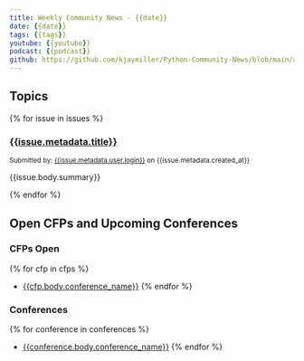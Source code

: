 ```yaml
---
title: Weekly Community News - {{date}}
date: {{date}}
tags: {{tags}}
youtube: {{youtube}}
podcast: {{podcast}}
github: https://github.com/kjaymiller/Python-Community-News/blob/main/app/content/{{date}}.md
---
```


## Topics
{% for issue in issues %}
### [{{issue.metadata.title}}]({{issue.metadata.user.url}})

<small>Submitted by: [{{issue.metadata.user.login}}]({{issue.metadata.user.url}}) on {{issue.metadata.created_at}}</small>

{{issue.body.summary}}

{% endfor %}

## Open CFPs and Upcoming Conferences
### CFPs Open
{% for cfp in cfps %}
- [{{cfp.body.conference_name}}]({{cfp.body.url}})
{% endfor %}

### Conferences
{% for conference in conferences %}
- [{{conference.body.conference_name}}]({{conference.body.url}})
{% endfor %}
